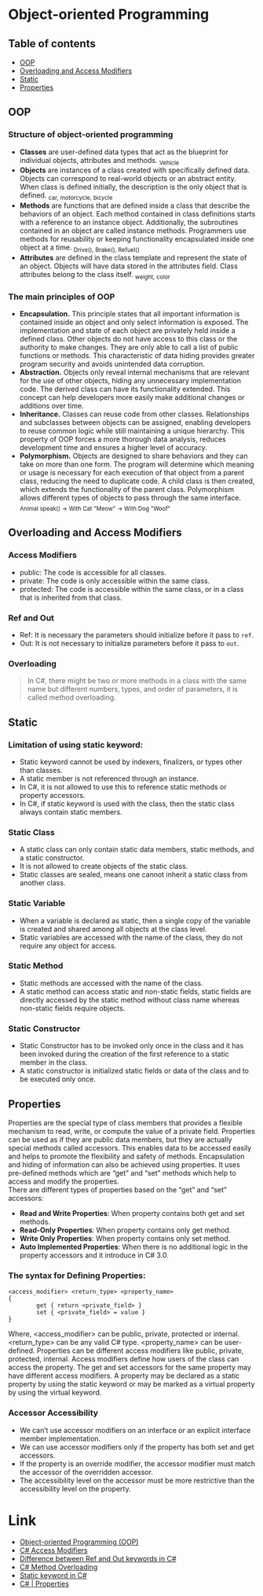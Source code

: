 # Object-oriented Programming
## Table of contents
- [OOP](#oop)
- [Overloading and Access Modifiers](#overloading-and-access-modifiers)
- [Static](#static)
- [Properties](#properties)
## OOP
### Structure of object-oriented programming
- **Classes** are user-defined data types that act as the blueprint for individual objects, attributes and methods. <sub>Vehicle</sub>
- **Objects** are instances of a class created with specifically defined data. Objects can correspond to real-world objects or an abstract entity. When class is defined initially, the description is the only object that is defined. <sub>car, motorcycle, bicycle</sub>
- **Methods** are functions that are defined inside a class that describe the behaviors of an object. Each method contained in class definitions starts with a reference to an instance object. Additionally, the subroutines contained in an object are called instance methods. Programmers use methods for reusability or keeping functionality encapsulated inside one object at a time. <sub>Drive(), Brake(), Refuel()</sub>
- **Attributes** are defined in the class template and represent the state of an object. Objects will have data stored in the attributes field. Class attributes belong to the class itself. <sub>weight, color</sub>

### The main principles of OOP
- **Encapsulation.** This principle states that all important information is contained inside an object and only select information is exposed. The implementation and state of each object are privately held inside a defined class. Other objects do not have access to this class or the authority to make changes. They are only able to call a list of public functions or methods. This characteristic of data hiding provides greater program security and avoids unintended data corruption.
- **Abstraction.** Objects only reveal internal mechanisms that are relevant for the use of other objects, hiding any unnecessary implementation code. The derived class can have its functionality extended. This concept can help developers more easily make additional changes or additions over time.
- **Inheritance.** Classes can reuse code from other classes. Relationships and subclasses between objects can be assigned, enabling developers to reuse common logic while still maintaining a unique hierarchy. This property of OOP forces a more thorough data analysis, reduces development time and ensures a higher level of accuracy.
- **Polymorphism.** Objects are designed to share behaviors and they can take on more than one form. The program will determine which meaning or usage is necessary for each execution of that object from a parent class, reducing the need to duplicate code. A child class is then created, which extends the functionality of the parent class. Polymorphism allows different types of objects to pass through the same interface.<br /><sub>Animal speak() -> With Cat "Meow" -> With Dog "Woof"</sub>

## Overloading and Access Modifiers
### Access Modifiers
- public: The code is accessible for all classes.
- private: The code is only accessible within the same class.
- protected: The code is accessible within the same class, or in a class that is inherited from that class. 

### Ref and Out
- Ref: It is necessary the parameters should initialize before it pass to `ref`.
- Out: It is not necessary to initialize parameters before it pass to `out`.

### Overloading
> In C#, there might be two or more methods in a class with the same name but different numbers, types, and order of parameters, it is called method overloading.

## Static
### Limitation of using static keyword:  
- Static keyword cannot be used by indexers, finalizers, or types other than classes.
- A static member is not referenced through an instance.
- In C#, it is not allowed to use this to reference static methods or property accessors.
- In C#, if static keyword is used with the class, then the static class always contain static members.
### Static Class
- A static class can only contain static data members, static methods, and a static constructor. 
- It is not allowed to create objects of the static class. 
- Static classes are sealed, means one cannot inherit a static class from another class.

### Static Variable
- When a variable is declared as static, then a single copy of the variable is created and shared among all objects at the class level.
-  Static variables are accessed with the name of the class, they do not require any object for access.

### Static Method
- Static methods are accessed with the name of the class.
- A static method can access static and non-static fields, static fields are directly accessed by the static method without class name whereas non-static fields require objects.

### Static Constructor
- Static Constructor has to be invoked only once in the class and it has been invoked during the creation of the first reference to a static member in the class.
- A static constructor is initialized static fields or data of the class and to be executed only once.

## Properties
Properties are the special type of class members that provides a flexible mechanism to read, write, or compute the value of a private field. Properties can be used as if they are public data members, but they are actually special methods called accessors. This enables data to be accessed easily and helps to promote the flexibility and safety of methods. Encapsulation and hiding of information can also be achieved using properties. It uses pre-defined methods which are “get” and “set” methods which help to access and modify the properties. <br />
There are different types of properties based on the “get” and “set” accessors: <br />
- **Read and Write Properties**: When property contains both get and set methods.
- **Read-Only Properties**: When property contains only get method.
- **Write Only Properties**: When property contains only set method.
- **Auto Implemented Properties**: When there is no additional logic in the property accessors and it introduce in C# 3.0.
### The syntax for Defining Properties:
```
<access_modifier> <return_type> <property_name>
{
        get { return <private_field> }
        set { <private_field> = value }
}
```
Where, <access_modifier> can be public, private, protected or internal. <return_type> can be any valid C# type. <property_name> can be user-defined. Properties can be different access modifiers like public, private, protected, internal. Access modifiers define how users of the class can access the property. The get and set accessors for the same property may have different access modifiers. A property may be declared as a static property by using the static keyword or may be marked as a virtual property by using the virtual keyword. <br />

### Accessor Accessibility 
- We can’t use accessor modifiers on an interface or an explicit interface member implementation.
- We can use accessor modifiers only if the property has both set and get accessors.
- If the property is an override modifier, the accessor modifier must match the accessor of the overridden accessor.
- The accessibility level on the accessor must be more restrictive than the accessibility level on the property.
    
# Link
- [Object-oriented Programming (OOP)](https://www.techtarget.com/searchapparchitecture/definition/object-oriented-programming-OOP) 
- [C# Access Modifiers](https://www.w3schools.com/cs/cs_access_modifiers.php) 
- [Difference between Ref and Out keywords in C#](https://www.geeksforgeeks.org/difference-between-ref-and-out-keywords-in-c-sharp/) 
- [C# Method Overloading](https://www.programiz.com/csharp-programming/method-overloading) 
- [Static keyword in C#](https://www.geeksforgeeks.org/static-keyword-in-c-sharp/) 
- [C# | Properties](https://www.geeksforgeeks.org/c-sharp-properties/)

